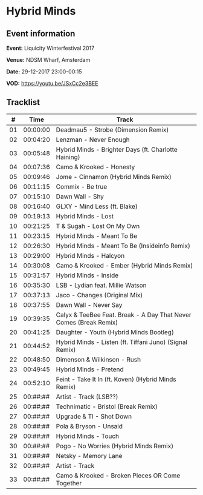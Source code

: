 # Hybrid Minds
## Event information
**Event:** Liquicity Winterfestival 2017

**Venue:** NDSM Wharf, Amsterdam

**Date:** 29-12-2017 23:00-00:15

**VOD:** https://youtu.be/JSxCc2e3BEE

## Tracklist
| \#  | Time     | Track                                                                                          |
| --- | -------- | ---------------------------------------------------------------------------------------------- |
| 01  | 00:00:00 | Deadmau5 - Strobe (Dimension Remix)                                                    |
| 02  | 00:04:20 | Lenzman - Never Enough                                   |
| 03  | 00:05:48 | Hybrid Minds - Brighter Days (ft. Charlotte Haining)                                                               |
| 04  | 00:07:36 | Camo & Krooked - Honesty                                                                     |
| 05  | 00:09:46 | Jome - Cinnamon (Hybrid Minds Remix)                                                                 |
| 06  | 00:11:15 | Commix - Be true                                            |
| 07  | 00:15:10 | Dawn Wall - Shy                                                       |
| 08  | 00:16:40 | GLXY - Mind Less (ft. Blake)                                                                |
| 09  | 00:19:13 | Hybrid Minds - Lost                                                                    |
| 10  | 00:21:25 | T & Sugah - Lost On My Own                                         |
| 11  | 00:23:15 | Hybrid Minds - Meant To Be                                              |
| 12  | 00:26:30 | Hybrid Minds - Meant To Be (Insideinfo Remix)                        |
| 13  | 00:29:00 | Hybrid Minds - Halcyon                         |
| 14  | 00:30:08 | Camo & Krooked - Ember (Hybrid Minds Remix)                         |
| 15  | 00:31:57 | Hybrid Minds - Inside                         |
| 16  | 00:35:30 | LSB - Lydian feat. Millie Watson                         |
| 17  | 00:37:13 | Jaco - Changes (Original Mix)                         |
| 18  | 00:37:55 | Dawn Wall - Never Say                         |
| 19  | 00:39:35 | Calyx & TeeBee Feat. Break - A Day That Never Comes (Break Remix)                         |
| 20  | 00:41:25 | Daughter - Youth (Hybrid Minds Bootleg)                         |
| 21  | 00:44:52 | Hybrid Minds - Listen (ft. Tiffani Juno) (Signal Remix)                       |
| 22  | 00:48:50 | Dimenson & Wilkinson - Rush                         |
| 23  | 00:49:45 | Hybrid Minds - Pretend                       |
| 24  | 00:52:10 | Feint - Take It In (ft. Koven) (Hybrid Minds Remix)                         |
| 25  | 00:##:## | Artist - Track (LSB??)                        |
| 26  | 00:##:## | Technimatic - Bristol (Break Remix)                         |
| 27  | 00:##:## | Upgrade & TI - Shot Down                         |
| 28  | 00:##:## | Pola & Bryson - Unsaid                        |
| 29  | 00:##:## | Hybrid Minds - Touch                         |
| 30  | 00:##:## | Pogo - No Worries (Hybrid Minds Remix)                         |
| 31  | 00:##:## | Netsky - Memory Lane                         |
| 32  | 00:##:## | Artist - Track                         |
| 33  | 00:##:## | Camo & Krooked - Broken Pieces OR Come Together                         |

